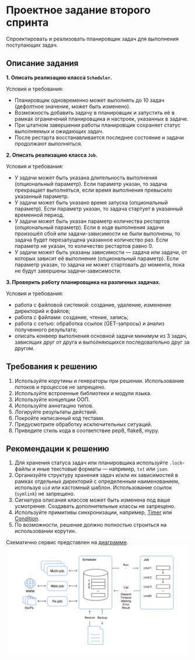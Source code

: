 # Проектное задание второго спринта

Спроектировать и реализовать планировщик задач для выполнения поступающих задач.

## Описание задания

**1. Описать реализацию класса `Scheduler`.**

Условия и требования:
- Планировщик одновременно может выполнять до 10 задач (дефолтное значение, может быть изменено).
- Возможность добавить задачу в планировщик и запустить её в рамках ограничений планировщика и настроек, указанных в задаче.
- При штатном завершении работы планировщик сохраняет статус выполняемых и ожидающих задач.
- После рестарта восстанавливается последнее состояние и задачи продолжают выполняться.

**2. Описать реализацию класса `Job`.**

Условия и требования:
- У задачи может быть указана длительность выполнения (опциональный параметр). Если параметр указан, то задача прекращает выполняться, если время выполнения превысило указанный параметр.
- У задачи может быть указано время запуска (опциональный параметр). Если параметр указан, то задача стартует в указанный временной период.
- У задачи может быть указан параметр количества рестартов (опциональный параметр). Если в ходе выполнения задачи произошёл сбой или задачи-зависимости не были выполнены, то задача будет перезапущена указанное количество раз. Если параметр не указан, то количество рестартов равно 0.
- У задачи может быть указаны зависимости — задача или задачи, от которых зависит её выполнение (опциональный параметр). Если параметр указан, то задача не может стартовать до момента, пока не будут завершены задачи-зависимости.


**3. Проверить работу планировщика на различных задачах.**

Условия и требования:
- работа с файловой системой: создание, удаление, изменение директорий и файлов;
- работа с файлами: создание, чтение, запись;
- работа с сетью: обработка ссылок (GET-запросы) и анализ полученного результата;
- описать конвеер выполнения основной задачи минимум из 3 задач, зависящих друг от друга и выполняющихся последовательно друг за другом.

## Требования к решению

1. Используйте корутины и генераторы при решении. Использование потоков и процессов не запрещено.
2. Используйте встроенные библиотеки и модули языка.
3. Используйте концепции ООП.
4. Используйте аннотацию типов.
5. Логируйте результаты действий.
6. Покройте написанный код тестами.
7. Предусмотрите обработку исключительных ситуаций.
8. Приведите стиль кода в соответствие pep8, flake8, mypy.

## Рекомендации к решению

1. Для хранения статуса задач или планировщика используйте `.lock`-файлы и иные текстовые форматы — например, `txt` или `json`.
2. Организуйте структуру хранения задач и/или их зависимостей в рамках отдельных директорий с определенным наименованием, используя `uid` или кастомный шаблон. Использование ссылок (`symlink`) не запрещено.
3. Сигнатура описания классов может быть изменена под ваше усмотрение. Создавать дополнительные классы не запрещено.
4. Используйте примитивы синхронизации, например, [Timer](https://docs.python.org/3/library/threading.html#timer-objects) или [Condition](https://docs.python.org/3/library/threading.html#condition-objects).
5. По возможности, решение должно полностью строиться на использовании корутин.

Схематично сервис представлен на [диаграмме](schema.png).
![image](schema.png)